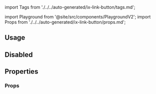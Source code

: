 import Tags from './../../auto-generated/ix-link-button/tags.md';

import Playground from '@site/src/components/PlaygroundV2';
import Props from './../../auto-generated/ix-link-button/props.md';

<Tags />

## Usage

<Playground
name="link-button"
examplesByName>
</Playground>

## Disabled

<Playground
name="link-button-disabled"
examplesByName>
</Playground>

## Properties

### Props

<Props />
